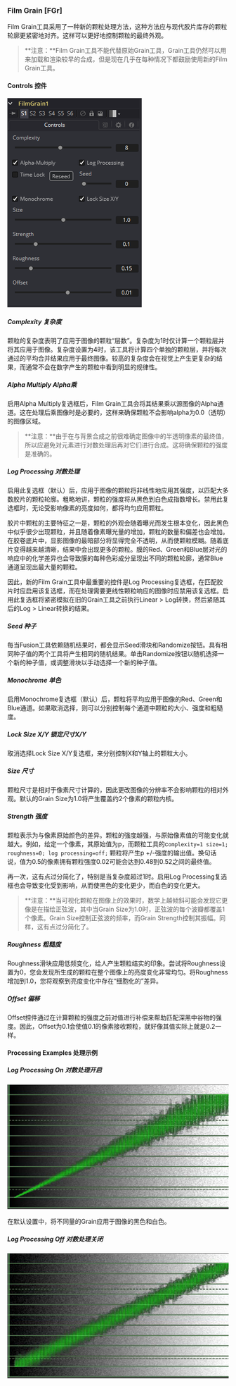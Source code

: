 ### Film Grain [FGr]

Film Grain工具采用了一种新的颗粒处理方法，这种方法应与现代胶片库存的颗粒轮廓更紧密地对齐。这样可以更好地控制颗粒的最终外观。

> **注意：**Film Grain工具不能代替原始Grain工具，Grain工具仍然可以用来加载和渲染较早的合成，但是现在几乎在每种情况下都鼓励使用新的Film Grain工具。

#### Controls 控件

![FGr_Controls](images/FGr_Controls.png)

##### Complexity 复杂度

颗粒的复杂度表明了应用于图像的颗粒“层数”。复杂度为1时仅计算一个颗粒层并将其应用于图像。复杂度设置为4时，该工具将计算四个单独的颗粒层，并将每次通过的平均合并结果应用于最终图像。较高的复杂度会在视觉上产生更复杂的结果，而通常不会在数字产生的颗粒中看到明显的规律性。

##### Alpha Multiply Alpha乘

启用Alpha Multiply复选框后，Film Grain工具会将其结果乘以源图像的Alpha通道。这在处理后乘图像时是必要的，这样来确保颗粒不会影响alpha为0.0（透明）的图像区域。

> **注意：**由于在与背景合成之前很难确定图像中的半透明像素的最终值，所以应避免对元素进行对数处理后再对它们进行合成。这将确保颗粒的强度是准确的。

##### Log Processing 对数处理

启用此复选框（默认）后，应用于图像的颗粒将非线性地应用其强度，以匹配大多数胶片的颗粒轮廓。粗略地讲，颗粒的强度将从黑色到白色成指数增长。禁用此复选框时，无论受影响像素的亮度如何，都将均匀应用颗粒。

胶片中颗粒的主要特征之一是，颗粒的外观会随着曝光而发生根本变化，因此黑色中似乎很少出现颗粒，并且随着像素曝光量的增加，颗粒的数量和偏差也会增加。在胶卷底片中，显影图像的最暗部分将显得完全不透明，从而使颗粒模糊。随着底片变得越来越清晰，结果中会出现更多的颗粒。膜的Red、Green和Blue层对光的响应中的化学差异也会导致膜的每种色彩成分呈现出不同的颗粒轮廓，通常Blue通道呈现出最大量的颗粒。

因此，新的Film Grain工具中最重要的控件是Log Processing复选框，在匹配胶片时应启用该复选框，而在处理需要更线性颗粒响应的图像时应禁用该复选框。启用此复选框将紧密模拟在旧的Grain工具之前执行Linear > Log转换，然后紧随其后的Log > Linear转换的结果。

##### Seed 种子

每当Fusion工具依赖随机结果时，都会显示Seed滑块和Randomize按钮。具有相同种子值的两个工具将产生相同的随机结果。单击Randomize按钮以随机选择一个新的种子值，或调整滑块以手动选择一个新的种子值。

##### Monochrome 单色

启用Monochrome复选框（默认）后，颗粒将平均应用于图像的Red、Green和Blue通道。如果取消选择，则可以分别控制每个通道中颗粒的大小、强度和粗糙度。

##### Lock Size X/Y 锁定尺寸X/Y

取消选择Lock Size X/Y复选框，来分别控制X和Y轴上的颗粒大小。

##### Size 尺寸

颗粒尺寸是相对于像素尺寸计算的，因此更改图像的分辨率不会影响颗粒的相对外观。默认的Grain Size为1.0将产生覆盖约2个像素的颗粒内核。

##### Strength 强度

颗粒表示为与像素原始颜色的差异。颗粒的强度越强，与原始像素值的可能变化就越大。例如，给定一个像素，其原始值为p，而颗粒工具的c`omplexity=1 size=1; roughness=0; log processing=off;` 颗粒将产生p +/-强度的输出值。换句话说，值为0.5的像素拥有颗粒强度0.02可能会达到0.48到0.52之间的最终值。

再一次，这有点过分简化了，特别是当复杂度超过1时。启用Log Processing复选框也会导致变化受到影响，从而使黑色的变化更少，而白色的变化更大。

> **注意：**当可视化颗粒在图像上的效果时，数学上越倾斜可能会发现它更像是在描绘正弦波，其中当Grain Size为1.0时，正弦波的每个波瓣都覆盖1个像素。Grain Size控制正弦波的频率，而Grain Strength控制其振幅。同样，这有点过分简化了。

##### Roughness 粗糙度

Roughness滑块应用低频变化，给人产生颗粒结实的印象。尝试将Roughness设置为0，您会发现所生成的颗粒在整个图像上的亮度变化非常均匀。将Roughness增加到1.0，您将观察到亮度变化中存在“细胞化的”差异。

##### Offset 偏移

Offset控件通过在计算颗粒的强度之前对值进行补偿来帮助匹配深黑中谷物的强度。因此，Offset为0.1会使值0.1的像素接收颗粒，就好像其值实际上就是0.2一样。

#### Processing Examples 处理示例

##### Log Processing On 对数处理开启

![FGr_LogProcessingOn](images/FGr_LogProcessingOn.jpg)

在默认设置中，将不同量的Grain应用于图像的黑色和白色。

##### Log Processing Off 对数处理关闭

![FGr_LogProcessingOff](images/FGr_LogProcessingOff.jpg)